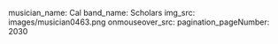 musician_name: Cal
band_name: Scholars
img_src: images/musician0463.png
onmouseover_src: 
pagination_pageNumber: 2030